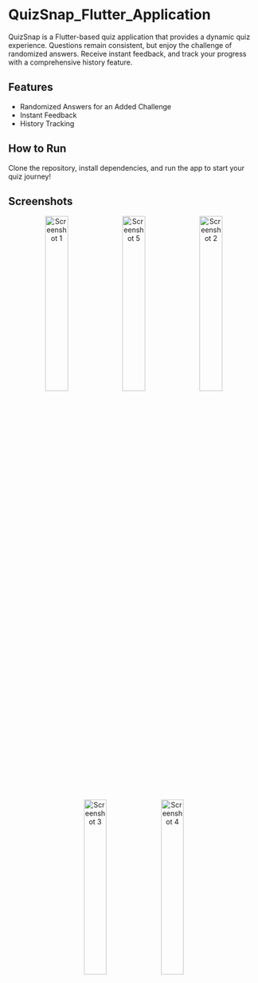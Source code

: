 # QuizSnap_Flutter_Application
QuizSnap is a Flutter-based quiz application that provides a dynamic quiz experience. Questions remain consistent, but enjoy the challenge of randomized answers. Receive instant feedback, and track your progress with a comprehensive history feature.

## Features

- Randomized Answers for an Added Challenge
- Instant Feedback
- History Tracking

## How to Run

Clone the repository, install dependencies, and run the app to start your quiz journey!


## Screenshots

<div align="center">
  <img src="https://github.com/Githmaz/QuizSnap_Flutter_Application/assets/130221728/de86f1eb-9024-4842-befd-9370aa815770" width="30%" alt="Screenshot 1">
   <img src="https://github.com/Githmaz/QuizSnap_Flutter_Application/assets/130221728/4317be4a-0817-48e0-96e8-c38dc6ceac15" width="30%" alt="Screenshot 5">
  <img src="https://github.com/Githmaz/QuizSnap_Flutter_Application/assets/130221728/34e20888-fdf9-4bce-9e9c-2a6fbe84f17d" width="30%" alt="Screenshot 2">
</div>

<div align="center">
  <img src="https://github.com/Githmaz/QuizSnap_Flutter_Application/assets/130221728/1f5efe5d-ea7b-46c0-9d5c-16ded3b8691f" width="30%" alt="Screenshot 3">
  <img src="https://github.com/Githmaz/QuizSnap_Flutter_Application/assets/130221728/b2fb9845-4387-4244-89c3-1472bc7283bb" width="30%" alt="Screenshot 4">
</div>

